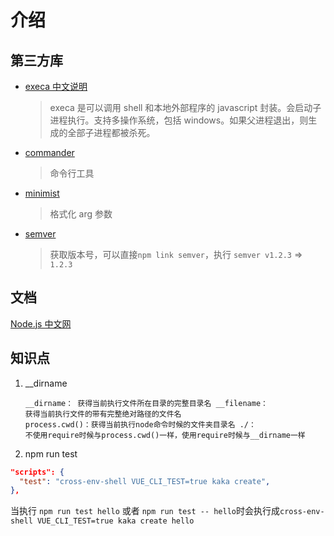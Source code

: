 # 介绍

## 第三方库

- [execa 中文说明](http://abloz.com/tech/2018/08/21/nodejs-execa/)

  > execa 是可以调用 shell 和本地外部程序的 javascript 封装。会启动子进程执行。支持多操作系统，包括 windows。如果父进程退出，则生成的全部子进程都被杀死。

- [commander](https://www.npmjs.com/package/commander)

  > 命令行工具

- [minimist](https://www.npmjs.com/package/minimist)

  > 格式化 arg 参数

- [semver](https://www.npmjs.com/package/semver)

  > 获取版本号，可以直接`npm link semver`，执行 `semver v1.2.3` => `1.2.3`

## 文档

[Node.js 中文网](http://nodejs.cn/api/child_process.html#child_process_child_process_spawn_command_args_options)

## 知识点

1. \_\_dirname

    ```text
    __dirname： 获得当前执行文件所在目录的完整目录名 __filename：
    获得当前执行文件的带有完整绝对路径的文件名
    process.cwd()：获得当前执行node命令时候的文件夹目录名 ./：
    不使用require时候与process.cwd()一样，使用require时候与__dirname一样
    ```

2. npm run test

```json
"scripts": {
  "test": "cross-env-shell VUE_CLI_TEST=true kaka create",
},
```

当执行 `npm run test hello` 或者 `npm run test -- hello`时会执行成`cross-env-shell VUE_CLI_TEST=true kaka create hello`
